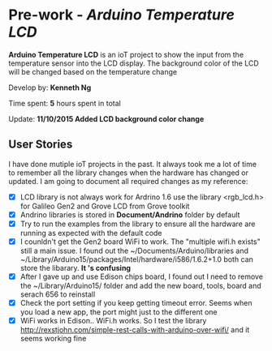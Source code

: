 # Pre-work - *Arduino Temperature  LCD*

**Arduino Temperature LCD** is an ioT project to show the input from the temperature sensor into the LCD display.  The background color of the LCD will be changed based on the temperature change 

Develop by: **Kenneth Ng**

Time spent: **5** hours spent in total

Update:  **11/10/2015 Added LCD background color change**

## User Stories

I have done mutiple ioT projects in the past.  It always took me a lot of time to remember all the library changes when the hardware has changed or updated.  I am going to document all required changes as my reference:

* [X] LCD library is not always work for Ardrino 1.6 use the library \<rgb_lcd.h\> for Galileo Gen2 and Grove LCD from Grove toolkit
* [X] Andrino libraries is stored in **Document/Andrino** folder by default
* [X] Try to run the examples from the library to ensure all the hardware are running as expected with the default code
* [X] I counldn't get the Gen2 board WiFi to work.  The "multiple wifi.h exists" still a main issue.  I found out the ~/Documents/Arduino/libraries and ~/Library/Arduino15/packages/Intel/hardware/i586/1.6.2+1.0 both can store the libarary.  **It 's confusing**
* [X] After I gave up and use Edison chips board, I found out I need to remove the ~/Library/Arduino15/ folder and add the new board, tools, board and serach 656 to reinstall
* [X] Check the port setting if you keep getting timeout error.  Seems when you load a new app, the port might just to the different one
* [X] WiFi works in Edison..  WiFi.h works.  So I test the library http://rexstjohn.com/simple-rest-calls-with-arduino-over-wifi/ and it seems working fine
